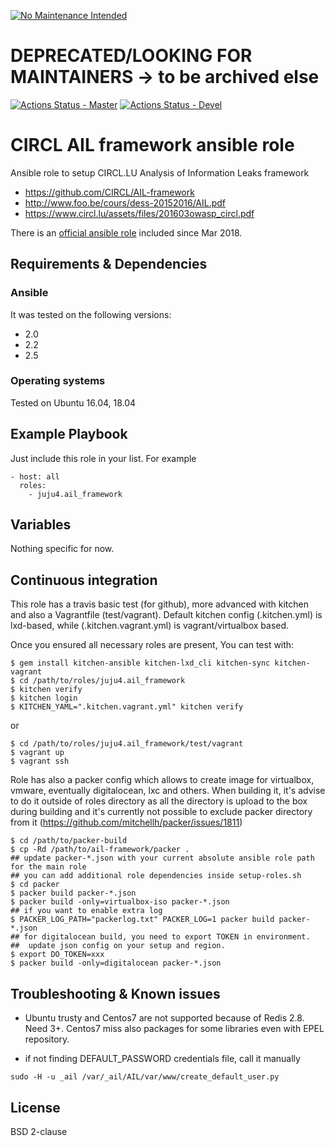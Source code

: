 [![No Maintenance Intended](http://unmaintained.tech/badge.svg)](http://unmaintained.tech/)
# DEPRECATED/LOOKING FOR MAINTAINERS -> to be archived else

[![Actions Status - Master](https://github.com/juju4/ansible-ail-framework/workflows/AnsibleCI/badge.svg)](https://github.com/juju4/ansible-ail-framework/actions?query=branch%3Amaster)
[![Actions Status - Devel](https://github.com/juju4/ansible-ail-framework/workflows/AnsibleCI/badge.svg?branch=devel)](https://github.com/juju4/ansible-ail-framework/actions?query=branch%3Adevel)

# CIRCL AIL framework ansible role

Ansible role to setup CIRCL.LU Analysis of Information Leaks framework
* https://github.com/CIRCL/AIL-framework
* http://www.foo.be/cours/dess-20152016/AIL.pdf
* https://www.circl.lu/assets/files/201603owasp_circl.pdf

There is an [official ansible role](https://github.com/CIRCL/AIL-framework/tree/master/ansible) included since Mar 2018.

## Requirements & Dependencies

### Ansible
It was tested on the following versions:
 * 2.0
 * 2.2
 * 2.5

### Operating systems

Tested on Ubuntu 16.04, 18.04

## Example Playbook

Just include this role in your list.
For example

```
- host: all
  roles:
    - juju4.ail_framework
```

## Variables

Nothing specific for now.

## Continuous integration

This role has a travis basic test (for github), more advanced with kitchen and also a Vagrantfile (test/vagrant).
Default kitchen config (.kitchen.yml) is lxd-based, while (.kitchen.vagrant.yml) is vagrant/virtualbox based.

Once you ensured all necessary roles are present, You can test with:
```
$ gem install kitchen-ansible kitchen-lxd_cli kitchen-sync kitchen-vagrant
$ cd /path/to/roles/juju4.ail_framework
$ kitchen verify
$ kitchen login
$ KITCHEN_YAML=".kitchen.vagrant.yml" kitchen verify
```
or
```
$ cd /path/to/roles/juju4.ail_framework/test/vagrant
$ vagrant up
$ vagrant ssh
```

Role has also a packer config which allows to create image for virtualbox, vmware, eventually digitalocean, lxc and others.
When building it, it's advise to do it outside of roles directory as all the directory is upload to the box during building
and it's currently not possible to exclude packer directory from it (https://github.com/mitchellh/packer/issues/1811)
```
$ cd /path/to/packer-build
$ cp -Rd /path/to/ail-framework/packer .
## update packer-*.json with your current absolute ansible role path for the main role
## you can add additional role dependencies inside setup-roles.sh
$ cd packer
$ packer build packer-*.json
$ packer build -only=virtualbox-iso packer-*.json
## if you want to enable extra log
$ PACKER_LOG_PATH="packerlog.txt" PACKER_LOG=1 packer build packer-*.json
## for digitalocean build, you need to export TOKEN in environment.
##  update json config on your setup and region.
$ export DO_TOKEN=xxx
$ packer build -only=digitalocean packer-*.json
```

## Troubleshooting & Known issues

* Ubuntu trusty and Centos7 are not supported because of Redis 2.8. Need 3+.
Centos7 miss also packages for some libraries even with EPEL repository.

* if not finding DEFAULT_PASSWORD credentials file, call it manually
```
sudo -H -u _ail /var/_ail/AIL/var/www/create_default_user.py
```

## License

BSD 2-clause
